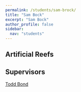 ```yaml
---
permalink: /students/sam-brock/
title: "Sam Bock"
excerpt: "Sam Bock"
author_profile: false
sidebar:
  nav: "students"
---
```

## Artificial Reefs

## Supervisors
[Todd Bond](https://uwamegfisheries.github.io/students/todd-bond/ "Todd Bond")
